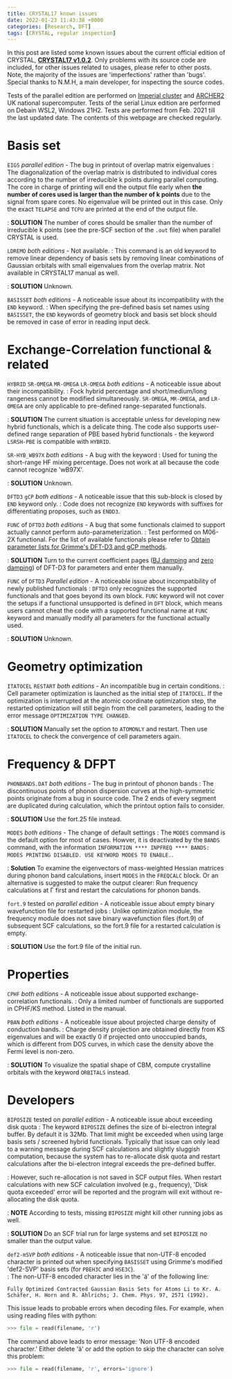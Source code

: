```yaml
---
title: CRYSTAL17 known issues
date: 2022-01-23 11:43:38 +0000
categories: [Research, DFT]
tags: [CRYSTAL, regular inspection]
---
```

In this post are listed some known issues about the current official edition of CRYSTAL, [**CRYSTAL17 v1.0.2**](https://www.crystal.unito.it/index.php). Only problems with its source code are included, for other issues related to usages, please refer to other posts. Note, the majority of the issues are 'imperfections' rather than 'bugs'. Special thanks to N.M.H, a main developer, for inspecting the source codes. 

Tests of the parallel edition are performed on [Imperial cluster](https://www.imperial.ac.uk/admin-services/ict/self-service/research-support/rcs/) and [ARCHER2](https://www.archer2.ac.uk/) UK national supercomputer. Tests of the serial Linux edition are performed on Debain WSL2, Windows 21H2. Tests are performed from Feb. 2021 till the last updated date. The contents of this webpage are checked regularly. 

# Basis set
`EIGS` *parallel edition* - The bug in printout of overlap matrix eigenvalues
: The diagonalization of the overlap matrix is distributed to individual cores according to the number of irreducible k points during parallel computing. The core in charge of printing will end the output file early when **the number of cores used is larger than the number of k points** due to the signal from spare cores. No eigenvalue will be printed out in this case. Only the exact `TELAPSE` and `TCPU` are printed at the end of the output file. 

: **SOLUTION** The number of cores should be smaller than the number of irreducible k points (see the pre-SCF section of the `.out` file) when parallel CRYSTAL is used. 

`LDREMO` *both editions* - Not available.
: This command is an old keyword to remove linear dependency of basis sets by removing linear combinations of Gaussian orbitals with small eigenvalues from the overlap matrix. Not available in CRYSTAL17 manual as well. 

: **SOLUTION** Unknown.

`BASISSET` *both editions* - A noticeable issue about its incompatibility with the `END` keyword. 
: When specifying the pre-defined basis set names using `BASISSET`, the `END` keywords of geometry block and basis set block should be removed in case of error in reading input deck. 


# Exchange-Correlation functional & related
`HYBRID` `SR-OMEGA` `MR-OMEGA` `LR-OMEGA` *both editions* - A noticeable issue about their incompatibility. 
: Fock hybrid percentage and short/medium/long rangeness cannot be modified simultaneously. `SR-OMEGA`, `MR-OMEGA`, and `LR-OMEGA` are only applicable to pre-defined range-separated functionals. 

: **SOLUTION** The current situation is acceptable unless for developing new hybrid functionals, which is a delicate thing. The code also supports user-defined range separation of PBE based hybrid functionals - the keyword `LSRSH-PBE` is compatible with `HYBRID`.

`SR-HYB_WB97X` *both editions* - A bug with the keyword
: Used for tuning the short-range HF mixing percentage. Does not work at all because the code cannot recognize 'wB97X'. 

: **SOLUTION** Unknown. 

`DFTD3` `gCP` *both editions* - A noticeable issue that this sub-block is closed by `END` keyword only. 
: Code does not recognize `END` keywords with suffixes for differentiating proposes, such as `ENDD3`. 

`FUNC` of `DFTD3` *both editions* - A bug that some functionals claimed to support actually cannot perform auto-parameterization. 
: Test performed on M06-2X functional. For the list of available functionals please refer to [Obtain parameter lists for Grimme's DFT-D3 and gCP methods](https://spica-vir.github.io/posts/Parameter-list-for-Grimme's-DFT-D3-and-gCP-method/). 

: **SOLUTION** Turn to the current coefficient pages ([BJ damping](https://www.chemie.uni-bonn.de/pctc/mulliken-center/software/dft-d3/functionalsbj) and [zero damping](https://www.chemie.uni-bonn.de/pctc/mulliken-center/software/dft-d3/functionals)) of DFT-D3 for parameters and enter them manually. 

`FUNC` of `DFTD3` *Parallel edition* - A noticeable issue about incompatibility of newly published functionals
: `DFTD3` only recognizes the supported functionals and that goes beyond its own block. `FUNC` keyword will not cover the setups if a functional unsupported is defined in `DFT` block, which means users cannot cheat the code with a supported functional name at `FUNC` keyword and manually modify all parameters for the functional actually used. 

: **SOLUTION** Unknown.

# Geometry optimization
`ITATOCEL` `RESTART` *both editions* - An incompatible bug in certain conditions. 
: Cell parameter optimization is launched as the initial step of `ITATOCEL`. If the optimization is interrupted at the atomic coordinate optimization step, the restarted optimization will still begin from the cell parameters, leading to the error message `OPTIMIZATION TYPE CHANGED`. 

: **SOLUTION** Manually set the option to `ATOMONLY` and restart. Then use `ITATOCEL` to check the convergence of cell parameters again. 

# Frequency & DFPT
`PHONBANDS.DAT` *both editions* - The bug in printout of phonon bands
: The discontinuous points of phonon dispersion curves at the high-symmetric points originate from a bug in source code. The 2 ends of every segment are duplicated during calculation, which the printout option fails to consider. 

: **SOLUTION** Use the fort.25 file instead. 

`MODES` *both editions* - The change of default settings
: The `MODES` command is the default option for most of cases. Howver, it is deactivated by the `BANDS` command, with the information `INFORMATION **** INPFREQ **** BANDS: MODES PRINTING DISABLED. USE KEYWORD MODES TO ENABLE.`.

: **Solution** To examine the eigenvectors of mass-weighted Hessian matrices during phonon band calculations, insert `MODES` in the `FREQCALC` block. Or an alternative is suggested to make the output clearer: Run frequency calculations at Γ first and restart the calculations for phonon bands. 


`fort.9` tested on *parallel edition* - A noticeable issue about empty binary wavefunction file for restarted jobs
: Unlike optimization module, the frequency module does not save binary wavefunction files (fort.9) of subsequent SCF calculations, so the fort.9 file for a restarted calculation is empty. 

: **SOLUTION** Use the fort.9 file of the initial run. 

# Properties
`CPHF` *both editions* - A noticeable issue about supported exchange-correlation functionals. 
: Only a limited number of functionals are supported in CPHF/KS method. Listed in the manual.  

`PBAN` *both editions* - A noticeable issue about projected charge density of conduction bands. 
: Charge density projection are obtained directly from KS eigenvalues and will be exactly 0 if projected onto unoccupied bands, which is different from DOS curves, in which case the density above the Fermi level is non-zero. 

: **SOLUTION** To visualize the spatial shape of CBM, compute crystalline orbitals with the keyword `ORBITALS` instead. 

# Developers
`BIPOSIZE` tested on *parallel edition* - A noticeable issue about exceeding disk quota 
: The keyword `BIPOSIZE` defines the size of bi-electron integral buffer. By default it is 32Mb. That limit might be exceeded when using large basis sets / screened hybrid functionals. Typically that issue can only lead to a warning message during SCF calculations and slightly sluggish computation, because the system has to re-allocate disk quota and restart calculations after the bi-electron integral exceeds the pre-defined buffer. 

: However, such re-allocation is not saved in SCF output files. When restart calculations with new SCF calculation involved (e.g., frequency), 'Disk quota exceeded' error will be reported and the program will exit without re-allocating the disk quota. 

: **NOTE** According to tests, missing `BIPOSIZE` might kill other running jobs as well. 

: **SOLUTION** Do an SCF trial run for large systems and set `BIPOSIZE` no smaller than the output value. 

`def2-mSVP` *both editions* - A noticeable issue that non-UTF-8 encoded character is printed out when specifying `BASISSET` using Grimme's modified 'def2-SVP' basis sets (for `PBEH3C` and `HSE3C`).  
: The non-UTF-8 encoded character lies in the 'ä' of the following line:

```
Fully Optimized Contracted Gaussian Basis Sets for Atoms Li to Kr. A. Schäfer, H. Horn and R. Ahlrichs; J. Chem. Phys. 97, 2571 (1992). 
```  

This issue leads to probable errors when decoding files. For example, when using reading files with python:

``` python
>>> file = read(filename, 'r')
```

The command above leads to error message: 'Non UTF-8 encoded character.' Either delete 'ä' or add the option to skip the character can solve this problem:

``` python
>>> file = read(filename, 'r', errors='ignore')
```
